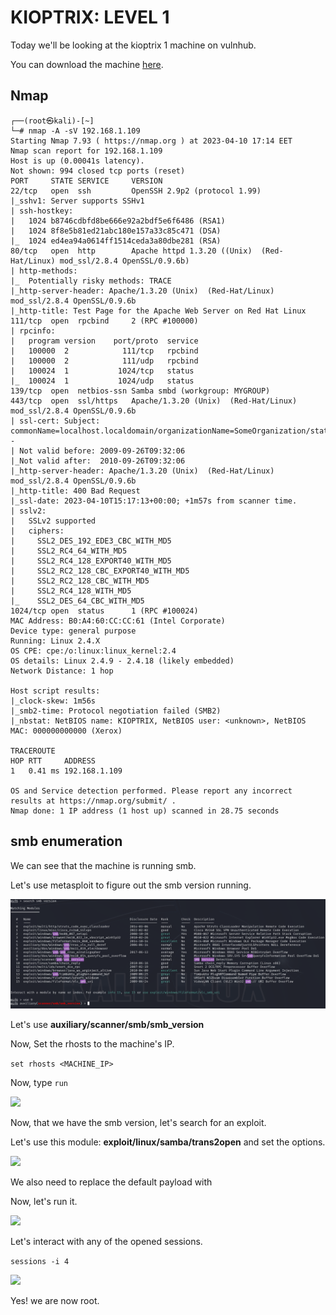 <h1>KIOPTRIX: LEVEL 1</h1>
Today we'll be looking at the kioptrix 1 machine on vulnhub.

You can download the machine [here](https://www.vulnhub.com/entry/kioptrix-level-1-1,22/).

<h2>Nmap</h2>

```
┌──(root㉿kali)-[~]
└─# nmap -A -sV 192.168.1.109  
Starting Nmap 7.93 ( https://nmap.org ) at 2023-04-10 17:14 EET
Nmap scan report for 192.168.1.109
Host is up (0.00041s latency).
Not shown: 994 closed tcp ports (reset)
PORT     STATE SERVICE     VERSION
22/tcp   open  ssh         OpenSSH 2.9p2 (protocol 1.99)
|_sshv1: Server supports SSHv1
| ssh-hostkey: 
|   1024 b8746cdbfd8be666e92a2bdf5e6f6486 (RSA1)
|   1024 8f8e5b81ed21abc180e157a33c85c471 (DSA)
|_  1024 ed4ea94a0614ff1514ceda3a80dbe281 (RSA)
80/tcp   open  http        Apache httpd 1.3.20 ((Unix)  (Red-Hat/Linux) mod_ssl/2.8.4 OpenSSL/0.9.6b)
| http-methods: 
|_  Potentially risky methods: TRACE
|_http-server-header: Apache/1.3.20 (Unix)  (Red-Hat/Linux) mod_ssl/2.8.4 OpenSSL/0.9.6b
|_http-title: Test Page for the Apache Web Server on Red Hat Linux
111/tcp  open  rpcbind     2 (RPC #100000)
| rpcinfo: 
|   program version    port/proto  service
|   100000  2            111/tcp   rpcbind
|   100000  2            111/udp   rpcbind
|   100024  1           1024/tcp   status
|_  100024  1           1024/udp   status
139/tcp  open  netbios-ssn Samba smbd (workgroup: MYGROUP)
443/tcp  open  ssl/https   Apache/1.3.20 (Unix)  (Red-Hat/Linux) mod_ssl/2.8.4 OpenSSL/0.9.6b
| ssl-cert: Subject: commonName=localhost.localdomain/organizationName=SomeOrganization/stateOrProvinceName=SomeState/countryName=--
| Not valid before: 2009-09-26T09:32:06
|_Not valid after:  2010-09-26T09:32:06
|_http-server-header: Apache/1.3.20 (Unix)  (Red-Hat/Linux) mod_ssl/2.8.4 OpenSSL/0.9.6b
|_http-title: 400 Bad Request
|_ssl-date: 2023-04-10T15:17:13+00:00; +1m57s from scanner time.
| sslv2: 
|   SSLv2 supported
|   ciphers: 
|     SSL2_DES_192_EDE3_CBC_WITH_MD5
|     SSL2_RC4_64_WITH_MD5
|     SSL2_RC4_128_EXPORT40_WITH_MD5
|     SSL2_RC2_128_CBC_EXPORT40_WITH_MD5
|     SSL2_RC2_128_CBC_WITH_MD5
|     SSL2_RC4_128_WITH_MD5
|_    SSL2_DES_64_CBC_WITH_MD5
1024/tcp open  status      1 (RPC #100024)
MAC Address: B0:A4:60:CC:CC:61 (Intel Corporate)
Device type: general purpose
Running: Linux 2.4.X
OS CPE: cpe:/o:linux:linux_kernel:2.4
OS details: Linux 2.4.9 - 2.4.18 (likely embedded)
Network Distance: 1 hop

Host script results:
|_clock-skew: 1m56s
|_smb2-time: Protocol negotiation failed (SMB2)
|_nbstat: NetBIOS name: KIOPTRIX, NetBIOS user: <unknown>, NetBIOS MAC: 000000000000 (Xerox)

TRACEROUTE
HOP RTT     ADDRESS
1   0.41 ms 192.168.1.109

OS and Service detection performed. Please report any incorrect results at https://nmap.org/submit/ .
Nmap done: 1 IP address (1 host up) scanned in 28.75 seconds
```
<h2>smb enumeration</h2>

We can see that the machine is running smb.

Let's use metasploit to figure out the smb version running.

![](https://raw.githubusercontent.com/user3016/vulnhub-writepus/main/kioptrix1/pics/pic1.png)

Let's use **auxiliary/scanner/smb/smb_version**

Now, Set the rhosts to the machine's IP.

```set rhosts <MACHINE_IP>```

Now, type ```run```

![](https://raw.githubusercontent.com/user3016/vulnhub-writepus/main/kioptrix1/pic2.png)

Now, that we have the smb version, let's search for an exploit.

Let's use this module: **exploit/linux/samba/trans2open** and set the options.

![](https://raw.githubusercontent.com/user3016/vulnhub-writepus/main/kioptrix1/pic3.png)

We also need to replace the default payload with 

Now, let's run it.

![](https://raw.githubusercontent.com/user3016/vulnhub-writepus/main/kioptrix1/pic4.png)

Let's interact with any of the opened sessions.

```sessions -i 4```

![](https://raw.githubusercontent.com/user3016/vulnhub-writepus/main/kioptrix1/pic5.png)

Yes! we are now root.
